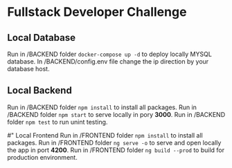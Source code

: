 # Fullstack Developer Challenge
  
  

## Local Database
Run in /BACKEND folder `docker-compose up -d` to deploy locally MYSQL database.
In /BACKEND/config.env file change the ip direction by your database host.
  

## Local Backend
Run in /BACKEND folder `npm install` to install all packages.
Run in /BACKEND folder `npm start` to serve locally in pory **3000**.
Run in /BACKEND folder `npm test` to run unint testing.
  
  
#" Local Frontend
Run in /FRONTEND folder `npm install` to install all packages.
Run in /FRONTEND folder `ng serve -o` to serve and open locally the app in port **4200**.
Run in /FRONTEND folder `ng build --prod` to build for production environment.
